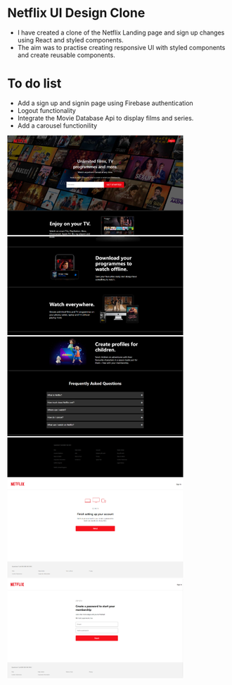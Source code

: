 # Netflix UI Design Clone
- I have created a clone of the Netflix Landing page and sign up changes using React and styled components.
- The aim was to practise creating responsive UI with styled components and create reusable components.

# To do list
- Add a sign up and signin page using Firebase authentication
- Logout functionality
- Integrate the Movie Database Api to display films and series.
- Add a carousel functionility

<img src="screenshots/Picture1.png" width=400></br><img src="screenshots/Picture2.png" width=400></br><img src="screenshots/Picture3.png" width=400></br><img src="screenshots/Picture4.png" width=400></br><img src="screenshots/Picture5.png" width=400></br><img src="screenshots/Picture6.png" width=400></br>
